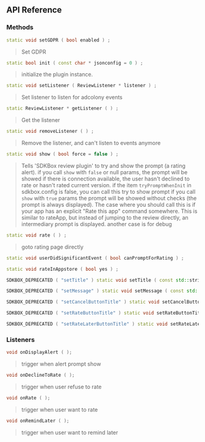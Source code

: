 ## API Reference

### Methods
```cpp
static void setGDPR ( bool enabled ) ;
```
> Set GDPR

```cpp
static bool init ( const char * jsonconfig = 0 ) ;
```
>  initialize the plugin instance.

```cpp
static void setListener ( ReviewListener * listener ) ;
```
> Set listener to listen for adcolony events

```cpp
static ReviewListener * getListener ( ) ;
```
> Get the listener

```cpp
static void removeListener ( ) ;
```
> Remove the listener, and can't listen to events anymore

```cpp
static void show ( bool force = false ) ;
```
> Tells 'SDKBox review plugin' to try and show the prompt (a rating alert).
if you call `show` with `false` or null params,
the prompt will be showed if there is connection available,
the user hasn't declined to rate or hasn't rated current version.
if the item `tryPromptWhenInit` in sdkbox.config is false, you can call this try to show prompt
if you call `show` with `true` params
the prompt will be showed without checks (the prompt is always displayed).
The case where you should call this is if your app has an
explicit "Rate this app" command somewhere. This is similar to rateApp,
but instead of jumping to the review directly, an intermediary prompt is displayed.
another case is for debug

```cpp
static void rate ( ) ;
```
> goto rating page directly

```cpp
static void userDidSignificantEvent ( bool canPromptForRating ) ;
```

```cpp
static void rateInAppstore ( bool yes ) ;
```

```cpp
SDKBOX_DEPRECATED ( "setTitle" ) static void setTitle ( const std::string & title ) ;
```

```cpp
SDKBOX_DEPRECATED ( "setMessage" ) static void setMessage ( const std::string & message ) ;
```

```cpp
SDKBOX_DEPRECATED ( "setCancelButtonTitle" ) static void setCancelButtonTitle ( const std::string & cancelTitle ) ;
```

```cpp
SDKBOX_DEPRECATED ( "setRateButtonTitle" ) static void setRateButtonTitle ( const std::string & rateTitle ) ;
```

```cpp
SDKBOX_DEPRECATED ( "setRateLaterButtonTitle" ) static void setRateLaterButtonTitle ( const std::string & rateLaterTitle ) ;
```


### Listeners
```cpp
void onDisplayAlert ( );
```
> trigger when alert prompt show

```cpp
void onDeclineToRate ( );
```
> trigger when user refuse to rate

```cpp
void onRate ( );
```
> trigger when user want to rate

```cpp
void onRemindLater ( );
```
> trigger when user want to remind later


